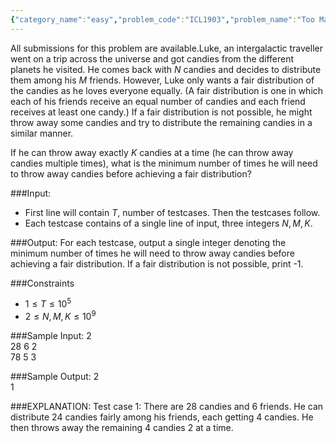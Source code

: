 ```yaml
---
{"category_name":"easy","problem_code":"ICL1903","problem_name":"Too Many Candies","languages_supported":{"0":"C","1":"CPP14","2":"JAVA","3":"PYTH","4":"PYTH 3.6","5":"PYPY","6":"CS2","7":"PAS fpc","8":"PAS gpc","9":"RUBY","10":"PHP","11":"GO","12":"NODEJS","13":"HASK","14":"rust","15":"SCALA","16":"swift","17":"D","18":"PERL","19":"FORT","20":"WSPC","21":"ADA","22":"CAML","23":"ICK","24":"BF","25":"ASM","26":"CLPS","27":"PRLG","28":"ICON","29":"SCM qobi","30":"PIKE","31":"ST","32":"NICE","33":"LUA","34":"BASH","35":"NEM","36":"LISP sbcl","37":"LISP clisp","38":"SCM guile","39":"JS","40":"ERL","41":"TCL","42":"kotlin","43":"PERL6","44":"TEXT","45":"SCM chicken","46":"PYP3","47":"CLOJ","48":"R","49":"COB","50":"FS"},"max_timelimit":1,"source_sizelimit":50000,"problem_author":"la_flame_","problem_tester":null,"date_added":"20-03-2019","tags":{"0":"la_flame_"},"time":{"view_start_date":1553792400,"submit_start_date":1553792400,"visible_start_date":1553792400,"end_date":1735669800},"is_direct_submittable":false,"layout":"problem"}
---
```

<span class="solution-visible-txt">All submissions for this problem are available.</span>Luke, an intergalactic traveller went on a trip across the universe and got candies from the different planets he visited. He comes back with $N$ candies and decides to distribute them among his $M$ friends. However, Luke only wants a fair distribution of the candies as he loves everyone equally. (A fair distribution is one in which each of his friends receive an equal number of candies and each friend receives at least one candy.) If a fair distribution is not possible, he might throw away some candies and try to distribute the remaining candies in a similar manner.
 
If he can throw away exactly $K$ candies at a time (he can throw away candies multiple times), what is the minimum number of times he will need to throw away candies before achieving a fair distribution?
 
###Input:
 
- First line will contain $T$, number of testcases. Then the testcases follow.
- Each testcase contains of a single line of input, three integers $N, M, K$.
 
###Output:
For each testcase, output a single integer denoting the minimum number of times he will need to throw away candies before achieving a fair distribution. If a fair distribution is not possible, print   -1.
 
 
###Constraints
- $1 \leq T \leq 10^5$
- $2 \leq N,M,K \leq 10^9$
 
###Sample Input:
2          
28 6 2        
78 5 3         
 
###Sample Output:
2        
1        
               
###EXPLANATION:
Test case 1: There are 28 candies and 6 friends. He can distribute 24 candies fairly among his friends, each getting 4 candies. He then throws away the remaining 4 candies 2 at a time.
 
